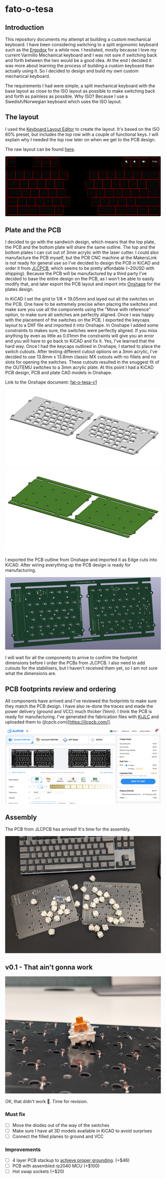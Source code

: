 # fato-o-tesa

## Introduction
This repository documents my attempt at building a custom mechanical keyboard. I have been considering switching to a split ergonomic keyboard such as the [Ergodox](https://ergodox-ez.com/) for a while now.
I hesitated, mostly because I love my current Varmillo Mechanical keyboard and I was not sure if switching back and forth between the two would be a good idea. At the end I decided it was more about learning the process of building a custom keyboard than actually using it. So I decided to design and build my own custom mechanical keyboard.

The requirements I had were simple, a split mechanical keyboard with the base layout as close to the ISO layout as possible to make switching back and forth as painless as possible. Why ISO? Because I use a Swedish/Norwegian keyboard which uses the ISO layout.

## The layout
I used the [Keyboard Layout Editor](http://www.keyboard-layout-editor.com/) to create the layout. It's based on the ISO 60% preset, but includes the top row with a couple of functional keys. I will explain why I needed the top row later on when we get to the PCB design.

The raw layout can be found [here](layouts/layout.kle).

![Layout](docs/assets/fat-o-tesa-layout.png)

## Plate and the PCB
I decided to go with the sandwich design, which means that the top plate, the PCB and the bottom plate will share the same outline.
The top and the bottom plates I can cut out of 3mm acrylic with the laser cutter. I could also manufacture the PCB myself, but the PCB CNC machine at the MakersLink is not ready for general use so I've decided to design the PCB in KiCAD and order it from [JLCPCB](https://jlcpcb.com/), which seems to be pretty affordable (~20USD with shipping). Because the PCB will be manufactured by a third party I've decided to base the entire design on the PCB, as I won't be able to easily modify that, and later export the PCB layout and import into [Onshape](https://cad.onshape.com) for the plates design.

In KiCAD I set the grid to 1/8 * 19.05mm and layed out all the switches on the PCB. One have to be extremely precise when placing the switches and make sure you use all the components using the "Move with reference" option, to make sure all switches are perfectly aligned.
Once I was happy with the placement of the switches on the PCB, I exported the keycaps layout to a DXF file and imported it into Onshape. In Onshape I added some constraints to makes sure, the switches were perfectly aligned. If you miss anything by even as little as 0.01mm the constraints will give you an error and you will have to go back to KiCAD and fix it. Yes, I've learned that the hard way. Once I had the keycaps outlined in Onshape, I started to place the switch cutouts. After testing different cutout options on a 3mm acrylic, I've decided to use 13.8mm x 13.8mm classic MX cutouts with no fillets and no slots for opening the switches. These cutouts resulted in the snuggest fit of the OUTEMU switches to a 3mm acrylic plate. At this point I had a KiCAD PCB design, PCB and plate CAD models in Onshape.

Link to the Onshape document: [fat-o-tesa-v1](https://cad.onshape.com/documents/4cd495c87c7dda10663811d2/w/b5d95b47f52db33ad3f41531/e/3e70d648d0571f67e1f8d256?renderMode=0&uiState=657f0b6864fd316c9ab080da)

![Top Plate](docs/assets/top-plate-render.png)

![PCB](docs/assets/pcb-render.png)

I exported the PCB outline from Onshape and imported it as Edge cuts into KiCAD. After wiring everything up the PCB design is ready for manufacturing.

![PCB](docs/assets/pcb-kicad.png)

I will wait for all the components to arrive to confirm the footprint dimensions before I order the PCBs from JLCPCB. I also need to add cutouts for the stabilisers, but I haven't received them yet, so I am not sure what the dimensions are.

## PCB footprints review and ordering
All components have arrived and I've reviewed the footprints to make sure they match the PCB design. I have also re-done the traces and made the power delivery (ground and VCC) much thicker (1mm).
I think the PCB is ready for manufacturing. I've generated the fabrication files with [KiJLC](https://github.com/fullyautomated/KiJLC) and uploaded them to (jlcpcb.com)[https://jlcpcb.com/].

![JLCPCB](docs/assets/jlcpcb-order.png)

## Assembly

The PCB from JLCPCB has arrived! It's time for the assembly.

![Parts](docs/assets/pre-assembly.png)

## v0.1 - That ain't gonna work
![FAIL](docs/assets/v-0-1-fail.png)

OK, that didn't work 🙈. Time for revision.

### Must fix
- [ ] Move the diodes out of the way of the switches
- [ ] Make sure I have all 3D models available in KiCAD to avoid surprises
- [ ] Connect the filled planes to ground and VCC

### Improvements
- [ ] 4 layer PCB stackup to [achieve proper grounding](https://www.youtube.com/watch?v=ySuUZEjARPY). (+$46)
- [ ] PCB with assembled rp2040 MCU (+$100)
- [ ] Hot swap sockets (+$20)
